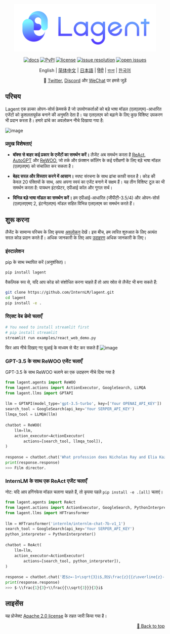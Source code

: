 <div id="top"></div>
<div align="center">
  <img src="docs/imgs/lagent_logo.png" width="450"/>

[![docs](https://img.shields.io/badge/docs-latest-blue)](https://lagent.readthedocs.io/en/latest/)
[![PyPI](https://img.shields.io/pypi/v/lagent)](https://pypi.org/project/lagent)
[![license](https://img.shields.io/github/license/InternLM/lagent.svg)](https://github.com/InternLM/lagent/tree/main/LICENSE)
[![issue resolution](https://img.shields.io/github/issues-closed-raw/InternLM/lagent)](https://github.com/InternLM/lagent/issues)
[![open issues](https://img.shields.io/github/issues-raw/InternLM/lagent)](https://github.com/InternLM/lagent/issues)

English | [简体中文](README_zh-CN.md) | [日本語](README_ja_JP.md) | [हिंदी](README_in_HIN.md) | [বাংলা](README_in_beng.md) | [한국어](README_KR_Kr.md)

</div>

<p align="center">
    👋 <a href="https://twitter.com/intern_lm" target="_blank">Twitter</a>, <a href="https://discord.gg/xa29JuW87d" target="_blank">Discord</a> और <a href="https://r.vansin.top/?r=internwx" target="_blank">WeChat</a> पर हमसे जुड़ें
</p>

## परिचय

Lagent एक हल्का ओपन-सोर्स फ्रेमवर्क है जो उपयोगकर्ताओं को बड़े भाषा मॉडल (एलएलएम)-आधारित एजेंटों को कुशलतापूर्वक बनाने की अनुमति देता है। यह एलएलएम को बढ़ाने के लिए कुछ विशिष्ट उपकरण भी प्रदान करता है। हमारे ढांचे का अवलोकन नीचे दिखाया गया है:

![image](https://github.com/InternLM/lagent/assets/24351120/cefc4145-2ad8-4f80-b88b-97c05d1b9d3e)

### प्रमुख विशेषताएं

- **बॉक्स से बाहर कई प्रकार के एजेंटों का समर्थन करें।** लैजेंट अब समर्थन करता है [ReAct](https://arxiv.org/abs/2210.03629), [AutoGPT](https://github.com/Significant-Gravitas/Auto-GPT) और [ReWOO](https://arxiv.org/abs/2305.18323), जो तर्क और फ़ंक्शन कॉलिंग के कई परीक्षणों के लिए बड़े भाषा मॉडल (एलएलएम) को संचालित कर सकता है।

- **बेहद सरल और विस्तार करने में आसान।** स्पष्ट संरचना के साथ ढांचा काफी सरल है। कोड की केवल 20 पंक्तियों के साथ, आप अपना स्वयं का एजेंट बनाने में सक्षम हैं। यह तीन विशिष्ट टूल का भी समर्थन करता है: पायथन इंटरप्रेटर, एपीआई कॉल और गूगल सर्च।

- **विभिन्न बड़े भाषा मॉडल का समर्थन करें।** हम एपीआई-आधारित (जीपीटी-3.5/4) और ओपन-सोर्स (एलएलएएमए 2, इंटर्नएलएम) मॉडल सहित विभिन्न एलएलएम का समर्थन करते हैं।

## शुरू करना

लैजेंट के सामान्य परिचय के लिए कृपया [अवलोकन](docs/in/get_started/overview.md) देखें। इस बीच, हम त्वरित शुरुआत के लिए अत्यंत सरल कोड प्रदान करते हैं। अधिक जानकारी के लिए आप [उदाहरण](examples/) अधिक जानकारी के लिए।

### इंस्टालेशन

pip के साथ स्थापित करें (अनुशंसित)।

```bash
pip install lagent
```

वैकल्पिक रूप से, यदि आप कोड को संशोधित करना चाहते हैं तो आप स्रोत से लैजेंट भी बना सकते हैं:

```bash
git clone https://github.com/InternLM/lagent.git
cd lagent
pip install -e .
```

### रिएक्ट वेब डेमो चलाएँ

```bash
# You need to install streamlit first
# pip install streamlit
streamlit run examples/react_web_demo.py
```

फिर आप नीचे दिखाए गए यूआई के माध्यम से चैट कर सकते हैं
![image](https://github.com/InternLM/lagent/assets/24622904/3aebb8b4-07d1-42a2-9da3-46080c556f68)

### GPT-3.5 के साथ ReWOO एजेंट चलाएँ

GPT-3.5 के साथ ReWOO चलाने का एक उदाहरण नीचे दिया गया है

```python
from lagent.agents import ReWOO
from lagent.actions import ActionExecutor, GoogleSearch, LLMQA
from lagent.llms import GPTAPI

llm = GPTAPI(model_type='gpt-3.5-turbo', key=['Your OPENAI_API_KEY'])
search_tool = GoogleSearch(api_key='Your SERPER_API_KEY')
llmqa_tool = LLMQA(llm)

chatbot = ReWOO(
    llm=llm,
    action_executor=ActionExecutor(
        actions=[search_tool, llmqa_tool]),
)

response = chatbot.chat('What profession does Nicholas Ray and Elia Kazan have in common')
print(response.response)
>>> Film director.
```

### InternLM के साथ एक ReAct एजेंट चलाएँ

नोट: यदि आप हगिंगफेस मॉडल चलाना चाहते हैं, तो कृपया पहले `pip install -e .[all]` चलाएं।

```python
from lagent.agents import ReAct
from lagent.actions import ActionExecutor, GoogleSearch, PythonInterpreter
from lagent.llms import HFTransformer

llm = HFTransformer('internlm/internlm-chat-7b-v1_1')
search_tool = GoogleSearch(api_key='Your SERPER_API_KEY')
python_interpreter = PythonInterpreter()

chatbot = ReAct(
    llm=llm,
    action_executor=ActionExecutor(
        actions=[search_tool, python_interpreter]),
)

response = chatbot.chat('若$z=-1+\sqrt{3}i$,则$\frac{z}{{z\overline{z}-1}}=\left(\ \ \right)$')
print(response.response)
>>> $-\\frac{1}{3}+\\frac{{\\sqrt{3}}}{3}i$
```

## लाइसेंस

यह प्रोजेक्ट [Apache 2.0 license](LICENSE) के तहत जारी किया गया है।
<p align="right"><a href="#top">🔼 Back to top</a></p>
